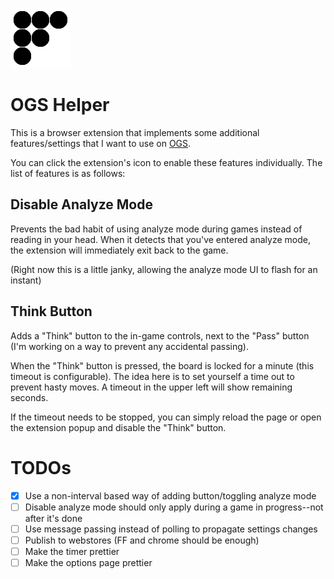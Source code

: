 ![logo](./img/icon2x.png)

# OGS Helper

This is a browser extension that implements some additional features/settings that I want to use on [OGS](https://online-go.com).

You can click the extension's icon to enable these features individually. The list of features is as follows:

## Disable Analyze Mode

Prevents the bad habit of using analyze mode during games instead of reading in your head. When it detects that you've entered analyze mode,
the extension will immediately exit back to the game.

(Right now this is a little janky, allowing the analyze mode UI to flash for an instant)

## Think Button

Adds a "Think" button to the in-game controls, next to the "Pass" button (I'm working on a way to prevent any accidental passing).

When the "Think" button is pressed, the board is locked for a minute (this timeout is configurable). The idea here is to set yourself a time out to
prevent hasty moves. A timeout in the upper left will show remaining seconds.

If the timeout needs to be stopped, you can simply reload the page or open the extension popup and disable the "Think" button.

# TODOs

- [x] Use a non-interval based way of adding button/toggling analyze mode
- [ ] Disable analyze mode should only apply during a game in progress--not after it's done
- [ ] Use message passing instead of polling to propagate settings changes
- [ ] Publish to webstores (FF and chrome should be enough)
- [ ] Make the timer prettier
- [ ] Make the options page prettier

